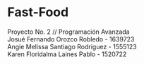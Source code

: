 # Fast-Food
Proyecto No. 2 // Programación Avanzada                
Josué Fernando Orozco Robledo - 1639723            
Angie Melissa Santiago Rodriguez - 1555123        
Karen Floridalma Laines Pablo - 1520722

